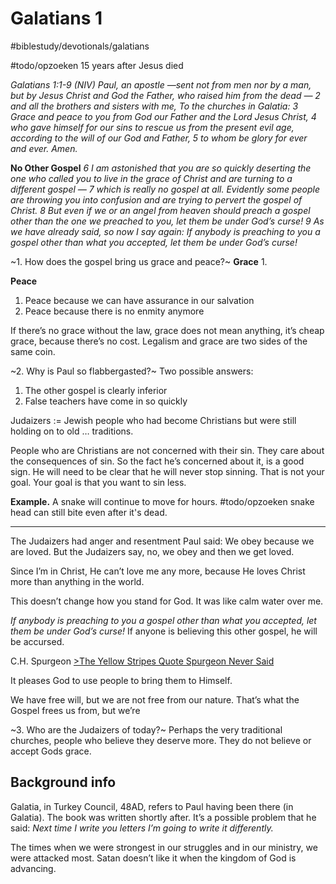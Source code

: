# Galatians 1
#biblestudy/devotionals/galatians

#todo/opzoeken  15 years after Jesus died

*Galatians 1:1-9 (NIV) Paul, an apostle —sent not from men nor by a man, but by Jesus Christ and God the Father, who raised him from the dead — 2 and all the brothers and sisters with me,*
*To the churches in Galatia:*
*3 Grace and peace to you from God our Father and the Lord Jesus Christ, 4 who gave himself for our sins to rescue us from the present evil age, according to the will of our God and Father, 5 to whom be glory for ever and ever. Amen.*

**No Other Gospel**
*6 I am astonished that you are so quickly deserting the one who called you to live in the grace of Christ and are turning to a different gospel — 7 which is really no gospel at all. Evidently some people are throwing you into confusion and are trying to pervert the gospel of Christ. 8 But even if we or an angel from heaven should preach a gospel other than the one we preached to you, let them be under God’s curse! 9 As we have already said, so now I say again: If anybody is preaching to you a gospel other than what you accepted, let them be under God’s curse!*

~1. How does the gospel bring us grace and peace?~ 
**Grace**
1. 

**Peace**
1. Peace because we can have assurance in our salvation
2. Peace because there is no enmity anymore

If there’s no grace without the law, grace does not mean anything, it’s cheap grace, because there’s no cost. 
Legalism and grace are two sides of the same coin. 

~2. Why is Paul so flabbergasted?~
Two possible answers:
1. The other gospel is clearly inferior
2. False teachers have come in so quickly

Judaizers := Jewish people who had become Christians but were still holding on to old … traditions. 

People who are Christians are not concerned with their sin.
They care about the consequences of sin. 
So the fact he’s concerned about it, is a good sign. 
He will need to be clear that he will never stop sinning. 
That is not your goal. Your goal is that you want to sin less. 

**Example.** A snake will continue to move for hours. #todo/opzoeken  snake head can still bite even after it's dead. 

- - - -

The Judaizers had anger and resentment
Paul said: We obey because we are loved.
But the Judaizers say, no, we obey and then we get loved. 

Since I’m in Christ, He can’t love me any more, because He loves Christ more than anything in the world. 

This doesn’t change how you stand for God.
It was like calm water over me.

*If anybody is preaching to you a gospel other than what you accepted, let them be under God’s curse!*
If anyone is believing this other gospel, he will be accursed.

C.H. Spurgeon 
[>The Yellow Stripes Quote Spurgeon Never Said](https://gfmanchester.com/the-yellow-stripes-quote-spurgeon-never-said)

It pleases God to use people to bring them to Himself. 

We have free will, but we are not free from our nature. That’s what the Gospel frees us from, but we’re 


~3. Who are the Judaizers of today?~
Perhaps the very traditional churches, people who believe they deserve more. They do not believe or accept Gods grace.

## Background info
Galatia, in Turkey
Council, 48AD, refers to Paul having been there (in Galatia). The book was written shortly after. 
It’s a possible problem that he said: *Next time I write you letters I’m going to write it differently.*

The times when we were strongest in our struggles and in our ministry, we were attacked most. 
Satan doesn’t like it when the kingdom of God is advancing. 
